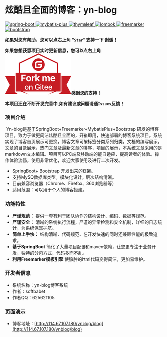 #  炫酷且全面的博客：yn-blog

[![spring-boot](https://img.shields.io/badge/spring--boot-2.3.4-green.svg) ](http://spring.io/projects/spring-boot)[![mybatis-plus](https://img.shields.io/badge/mybatis--plus-3.3.1-blue.svg) ](http://mp.baomidou.com/)[![thymeleaf](https://img.shields.io/badge/thymeleaf-3.0.1-yellow.svg) ](https://www.thymeleaf.org/) [![lombok](https://img.shields.io/badge/lombok-1.18.16-blue.svg) ](https://projectlombok.org/) [![freemarker](https://img.shields.io/badge/freemarker-2.3.23-blue.svg) ](http://freemarker.foofun.cn/) [![bootstrap](https://img.shields.io/badge/bootstrap-4.1.3-blue.svg) ](https://www.bootcss.com/)

 **如果对您有帮助，您可以点右上角 "`Star`" 支持一下 谢谢！**

 **如果您想获悉项目实时更新信息，您可以点右上角 [![Fork me on Gitee](./outimg/forkme.svg)](https://gitee.com/yuan625/yn-blog)感谢您的支持！**

 **本项目还在不断开发完善中,如有建议或问题请通`Issues`反馈！**

###  项目介绍

​     Yn-blog是基于SpringBoot+Freemarker+MybatisPlus+Bootstrap 研发的博客项目，致力于做更简洁炫酷且全面的，开箱即用，快速部署的博客系统项目。系统实现了博客首页展示可更换，博客文章可按标签分类系列归类，文档的编写展示，文章的目录展示，热门文章及最新文章的排序，项目的展示，本系统文章采用的是markdown文本编辑。项目可以PC端及移动端的能自适应，提高读者的体验。操作体验流畅，使用非常优化，欢迎大家使用及进行二次开发。

- SpringBoot+ Bootstrap 开发出来的框架。
- 支持MySQ数据库类型。模块化设计，层次结构清晰。
- 目前兼容浏览器（Chrome、Firefox、360浏览器等）
- 适用范围：可以用于个人的博客搭建。

### 功能特性

- **严谨规范：** 提供一套有利于团队协作的结构设计、编码、数据等规范。
- **严谨安全：** 清晰的系统执行流程，严谨的异常检测和安全机制，详细的日志统计，为系统保驾护航。
- **简单上手快：** 结构清晰、代码规范、在开发快速的同时还兼顾性能的极致追求。
- **基于SpringBoot** 简化了大量项目配置和maven依赖，让您更专注于业务开发，独特的分包方式，代码多而不乱。
- **利用Freemarker模板引擎** 使臃肿的html代码变得简洁，更加易维护。

### 开发者信息

- 系统名称：yn-blog博客系统
- 作者：softbabet
- 作者QQ：625621105

### 页面演示

- 博客地址：[http://114.67.107.180/ynblog/blog](http://114.67.107.180/ynblog/blog)

  